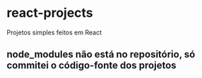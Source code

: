 # react-projects
Projetos simples feitos em React

## node_modules não está no repositório, só commitei o código-fonte dos projetos
